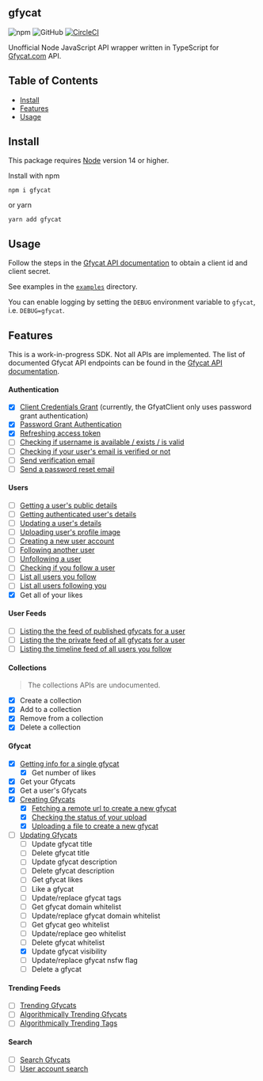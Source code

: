 ## gfycat

![npm](https://img.shields.io/npm/v/gfycat?color=blue) ![GitHub](https://img.shields.io/github/license/matthamil/gfycat?color=blue) [![CircleCI](https://dl.circleci.com/status-badge/img/gh/matthamil/gfycat/tree/main.svg?style=svg)](https://dl.circleci.com/status-badge/redirect/gh/matthamil/gfycat/tree/main)

Unofficial Node JavaScript API wrapper written in TypeScript for [Gfycat.com](https://gfycat.com/) API.

## Table of Contents

- [Install](#development)
- [Features](#features)
- [Usage](#deploying)

## Install

This package requires [Node](https://nodejs.org/) version 14 or higher.

Install with npm

```
npm i gfycat
```

or yarn

```
yarn add gfycat
```

## Usage

Follow the steps in the [Gfycat API documentation](https://developers.gfycat.com/api/#quick-start) to obtain a client id and client secret.

See examples in the [`examples`](examples/) directory.

You can enable logging by setting the `DEBUG` environment variable to `gfycat`, i.e. `DEBUG=gfycat`.

## Features

This is a work-in-progress SDK. Not all APIs are implemented. The list of documented Gfycat API endpoints can be found in the [Gfycat API documentation](https://developers.gfycat.com/api/#introduction).

#### Authentication

- [x] [Client Credentials Grant](https://developers.gfycat.com/api/#client-credentials-grant) (currently, the GfyatClient only uses password grant authentication)
- [x] [Password Grant Authentication](https://developers.gfycat.com/api/#password-grant)
- [x] [Refreshing access token](https://developers.gfycat.com/api/#refreshing-access-tokens)
- [ ] [Checking if username is available / exists / is valid](https://developers.gfycat.com/api/#checking-if-the-username-is-available-username-exists-username-is-valid)
- [ ] [Checking if your user's email is verified or not](https://developers.gfycat.com/api/#checking-if-users-email-is-verified-or-not)
- [ ] [Send verification email](https://developers.gfycat.com/api/#sending-an-email-verification-request)
- [ ] [Send a password reset email](https://developers.gfycat.com/api/#send-a-password-reset-email)

#### Users

- [ ] [Getting a user's public details](https://developers.gfycat.com/api/#getting-the-user-s-public-details)
- [ ] [Getting authenticated user's details](https://developers.gfycat.com/api/#getting-the-authenticated-user-s-details)
- [ ] [Updating a user's details](https://developers.gfycat.com/api/#updating-user-39-s-details)
- [ ] [Uploading user's profile image](https://developers.gfycat.com/api/#uploading-user-39-s-profile-image)
- [ ] [Creating a new user account](https://developers.gfycat.com/api/#creating-a-new-user-account)
- [ ] [Following another user](https://developers.gfycat.com/api/#following-another-user)
- [ ] [Unfollowing a user](https://developers.gfycat.com/api/#unfollowing-a-user)
- [ ] [Checking if you follow a user](https://developers.gfycat.com/api/#checking-if-you-follow-a-user)
- [ ] [List all users you follow](https://developers.gfycat.com/api/#listing-all-users-you-follow)
- [ ] [List all users following you](https://developers.gfycat.com/api/#listing-all-users-following-you)
- [x] Get all of your likes

#### User Feeds

- [ ] [Listing the the feed of published gfycats for a user](https://developers.gfycat.com/api/#listing-the-the-feed-of-published-gfycats-for-a-user)
- [ ] [Listing the the private feed of all gfycats for a user](https://developers.gfycat.com/api/#listing-the-the-private-feed-of-all-gfycats-for-a-user)
- [ ] [Listing the timeline feed of all users you follow](https://developers.gfycat.com/api/#listing-the-timeline-feed-of-all-users-you-follow)

#### Collections

> The collections APIs are undocumented.

- [x] Create a collection
- [x] Add to a collection
- [x] Remove from a collection
- [x] Delete a collection

#### Gfycat

- [x] [Getting info for a single gfycat](https://developers.gfycat.com/api/#getting-info-for-a-single-gfycat)
    - [x] Get number of likes
- [x] Get your Gfycats
- [x] Get a user's Gfycats
- [x] [Creating Gfycats](https://developers.gfycat.com/api/#creating-gfycats)
    - [x] [Fetching a remote url to create a new gfycat](https://developers.gfycat.com/api/#fetching-a-remote-url-to-create-a-new-gfycat)
    - [x] [Checking the status of your upload](https://developers.gfycat.com/api/#checking-the-status-of-your-upload)
    - [x] [Uploading a file to create a new gfycat](https://developers.gfycat.com/api/#uploading-a-file-to-create-a-new-gfycat)
- [ ] [Updating Gfycats](https://developers.gfycat.com/api/#updating-gfycats)
    - [ ] Update gfycat title
    - [ ] Delete gfycat title
    - [ ] Update gfycat description
    - [ ] Delete gfycat description
    - [ ] Get gfycat likes
    - [ ] Like a gfycat
    - [ ] Update/replace gfycat tags
    - [ ] Get gfycat domain whitelist
    - [ ] Update/replace gfycat domain whitelist
    - [ ] Get gfycat geo whitelist
    - [ ] Update/replace geo whitelist
    - [ ] Delete gfycat whitelist
    - [x] Update gfycat visibility
    - [ ] Update/replace gfycat nsfw flag
    - [ ] Delete a gfycat

#### Trending Feeds

- [ ] [Trending Gfycats](https://developers.gfycat.com/api/#trending-gfycats)
- [ ] [Algorithmically Trending Gfycats](https://developers.gfycat.com/api/#algorithmically-trending-gfycats)
- [ ] [Algorithmically Trending Tags](https://developers.gfycat.com/api/#algorithmically-trending-tags)

#### Search

- [ ] [Search Gfycats](https://developers.gfycat.com/api/#site-search)
- [ ] [User account search](https://developers.gfycat.com/api/#user-account-search)
